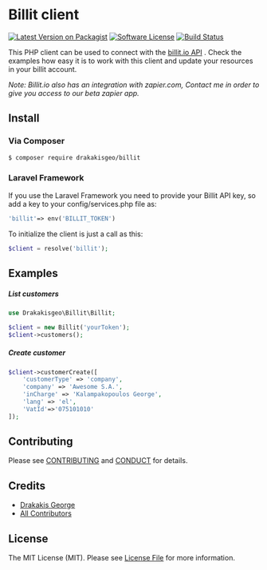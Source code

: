 # Billit client

[![Latest Version on Packagist][ico-version]][link-packagist]
[![Software License][ico-license]](LICENSE.md)
[![Build Status][ico-travis]][link-travis]

This PHP client can be used to connect with the [billit.io API](https://www.billit.io/docs) . Check the examples how easy it is to work with this client and update your resources in your billit account.

*Note: Billit.io also has an integration with zapier.com, Contact me in order to give you access to our beta zapier app.*

## Install

### Via Composer

``` bash
$ composer require drakakisgeo/billit
```

### Laravel Framework
If you use the Laravel Framework you need to provide your Billit API key, so add a key to your config/services.php file as:
``` php
'billit'=> env('BILLIT_TOKEN')
```
To initialize the client is just a call as this:

``` php
$client = resolve('billit');
```

## Examples
##### List customers

``` php
use Drakakisgeo\Billit\Billit;

$client = new Billit('yourToken');
$client->customers();
```

##### Create customer

``` php
$client->customerCreate([
    'customerType' => 'company',
    'company' => 'Awesome S.A.',
    'inCharge' => 'Kalampakopoulos George',
    'lang' => 'el',
    'VatId'=>'075101010'
]);
```

## Contributing

Please see [CONTRIBUTING](CONTRIBUTING.md) and [CONDUCT](CONDUCT.md) for details.

## Credits

- [Drakakis George][link-author]
- [All Contributors][link-contributors]

## License

The MIT License (MIT). Please see [License File](LICENSE.md) for more information.

[ico-version]: https://img.shields.io/packagist/v/drakakisgeo/mailtester.svg?style=flat-square
[ico-license]: https://img.shields.io/badge/license-MIT-brightgreen.svg?style=flat-square
[ico-travis]: https://img.shields.io/travis/drakakisgeo/mailtester/master.svg?style=flat-square
[link-packagist]: https://packagist.org/packages/drakakisgeo/mailtester
[link-travis]: https://travis-ci.org/drakakisgeo/mailtester
[link-author]: https://github.com/drakakisgeo
[link-contributors]: ../../contributors